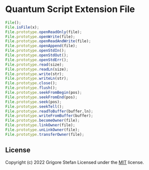 # Quantum Script Extension File

```javascript
File();
File.isFile(x);
File.prototype.openReadOnly(file);
File.prototype.openWrite(file);
File.prototype.openReadAndWrite(file);
File.prototype.openAppend(file);
File.prototype.openStdIn();
File.prototype.openStdOut();
File.prototype.openStdErr();
File.prototype.read(size);
File.prototype.readLn(size);
File.prototype.write(str);
File.prototype.writeLn(str);
File.prototype.close();
File.prototype.flush();
File.prototype.seekFromBegin(pos);
File.prototype.seekFromEnd(pos);
File.prototype.seek(pos);
File.prototype.seekTell();
File.prototype.readToBuffer(buffer,ln);
File.prototype.writeFromBuffer(buffer);
File.prototype.becomeOwner(file);
File.prototype.linkOwner(file);
File.prototype.unLinkOwner(file);
File.prototype.transferOwner(file);
```

## License

Copyright (c) 2022 Grigore Stefan
Licensed under the [MIT](LICENSE) license.
